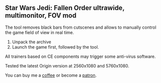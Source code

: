 ## Star Wars Jedi: Fallen Order ultrawide, multimonitor, FOV mod

The tool removes black bars from cutscenes and allows to manually control the game field of view in real time.

1. Unpack the archive
2. Launch the game first, followed by the tool.

All trainers based on CE components may trigger some anti-virus software.

Tested the latest Origin version at 2560x1080 and 5760x1080.

You can buy me a [coffee](https://ko-fi.com/rozziroxx) or become a [patron](https://www.patreon.com/rozzi).
